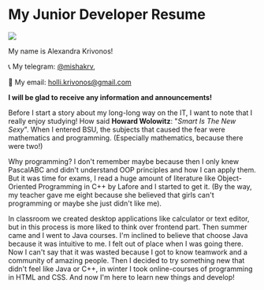 # My Junior Developer Resume
![](https://github.com/AlexandraKrivonos/assets-for-cv/bl..)

My name is Alexandra Krivonos!

📞 My telegram: [@mishakrv](https://t.me/mishakrv),

📩 My email: holli.krivonos@gmail.com

**I will be glad to receive any information and announcements!**

Before I start a story about my long-long way on the IT, I want to note that I really enjoy studying! How said **Howard Wolowitz**: "*Smart Is The New Sexy*". When I entered BSU, the subjects that caused the fear were mathematics and programming. (Especially mathematics, because there were two!)

Why programming? I don't remember maybe because then I only knew PascalABC and didn't understand OOP principles and how I can apply them. But it was time for exams, I read a huge amount of literature like Object-Oriented Programming in C++ by Lafore and I started to get it. (By the way, my teacher gave me eight because she believed that girls can't programming or maybe she just didn't like me).

In classroom we created desktop applications like calculator or text editor, but in this process is more liked to think over frontend part. Then summer came and I went to Java courses. I'm inclined to believe that choose Java because it was intuitive to me. I felt out of place when I was going there. Now I can't say that it was wasted because I got to know teamwork and a community of amazing people. Then I decided to try something new that didn't feel like Java or C++, in winter I took online-courses of programming in HTML and CSS. And now I'm here to learn new things and develop!